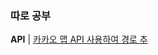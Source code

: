 
### 따로 공부

**API** | [카카오 맵 API 사용하여 경로 추](https://velog.io/@hyunjoogo/%EC%B9%B4%EC%B9%B4%EC%98%A4-Maps-API%EB%A5%BC-%EC%9D%B4%EC%9A%A9%ED%95%98%EC%97%AC-%EA%B2%BD%EB%A1%9C-%ED%91%9C%EC%8B%9C%ED%95%98%EA%B8%B0)
